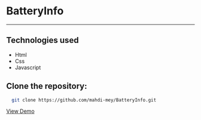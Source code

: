 # BatteryInfo

---

## Technologies used 
- Html
- Css
- Javascript

## Clone the repository:    

 ```bash
   git clone https://github.com/mahdi-mey/BatteryInfo.git
 ```

[View Demo](https://mahdi-mey.github.io/BatteryInfo/)
